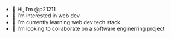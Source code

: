 - 👋 Hi, I’m @p21211
- 👀 I’m interested in web dev
- 🌱 I’m currently learning web dev tech stack
- 💞️ I’m looking to collaborate on a software enginerring project
   
<!---
p21211/p21211 is a ✨ special ✨ repository because its `README.md` (this file) appears on your GitHub profile.
You can click the Preview link to take a look at your changes.
--->
